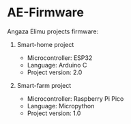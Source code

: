 # AE-Firmware
Angaza Elimu projects firmware:
  1. Smart-home project
     - Microcontroller: ESP32
     - Language: Arduino C
     - Project version: 2.0
       
  3. Smart-farm project
     - Microcontroller: Raspberry Pi Pico
     - Language: Micropython
     - Project version: 1.0

